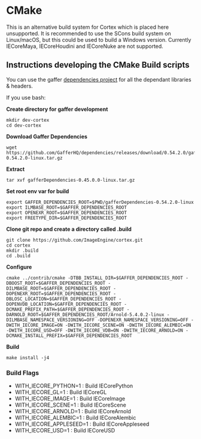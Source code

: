 # CMake

This is an alternative build system for Cortex which is placed here unsupported.
It is recommended to use the SCons build system on Linux/macOS, but this could be used to build a Windows version.
Currently IECoreMaya, IECoreHoudini and IECoreNuke are not supported.


## Instructions developing the CMake Build scripts

You can use the gaffer [dependencies project](https://github.com/GafferHQ/dependencies/releases) for all the dependant libraries & headers.



If you use bash:

**Create directory for gaffer development**

~~~
mkdir dev-cortex
cd dev-cortex
~~~

**Download Gaffer Dependencies**
~~~
wget https://github.com/GafferHQ/dependencies/releases/download/0.54.2.0/gafferDependencies-0.54.2.0-linux.tar.gz
~~~

**Extract**
~~~
tar xvf gafferDependencies-0.45.0.0-linux.tar.gz
~~~

**Set root env var for build**
```
export GAFFER_DEPENDENCIES_ROOT=$PWD/gafferDependencies-0.54.2.0-linux
export ILMBASE_ROOT=$GAFFER_DEPENDENCIES_ROOT
export OPENEXR_ROOT=$GAFFER_DEPENDENCIES_ROOT
export FREETYPE_DIR=$GAFFER_DEPENDENCIES_ROOT
```

**Clone git repo and create a directory called .build**

~~~
git clone https://github.com/ImageEngine/cortex.git
cd cortex
mkdir .build
cd .build
~~~


**Configure**
```
cmake ../contrib/cmake -DTBB_INSTALL_DIR=$GAFFER_DEPENDENCIES_ROOT -DBOOST_ROOT=$GAFFER_DEPENDENCIES_ROOT -DILMBASE_ROOT=$GAFFER_DEPENDENCIES_ROOT -DOPENEXR_ROOT=$GAFFER_DEPENDENCIES_ROOT -DBLOSC_LOCATION=$GAFFER_DEPENDENCIES_ROOT -DOPENVDB_LOCATION=$GAFFER_DEPENDENCIES_ROOT -DCMAKE_PREFIX_PATH=$GAFFER_DEPENDENCIES_ROOT -DARNOLD_ROOT=$GAFFER_DEPENDENCIES_ROOT/Arnold-5.4.0.2-linux -DILMBASE_NAMESPACE_VERSIONING=OFF -DOPENEXR_NAMESPACE_VERSIONING=OFF -DWITH_IECORE_IMAGE=ON -DWITH_IECORE_SCENE=ON -DWITH_IECORE_ALEMBIC=ON -DWITH_IECORE_USD=OFF -DWITH_IECORE_VDB=ON -DWITH_IECORE_ARNOLD=ON -DCMAKE_INSTALL_PREFIX=$GAFFER_DEPENDENCIES_ROOT 
```

**Build**
```
make install -j4
```

### Build Flags

- WITH_IECORE_PYTHON=1 : Build IECorePython
- WITH_IECORE_GL=1 : Build IECoreGL
- WITH_IECORE_IMAGE=1 : Build IECoreImage
- WITH_IECORE_SCENE=1 : Build IECoreScene
- WITH_IECORE_ARNOLD=1 : Build IECoreArnold
- WITH_IECORE_ALEMBIC=1 : Build IECoreAlembic
- WITH_IECORE_APPLESEED=1 : Build IECoreAppleseed
- WITH_IECORE_USD=1 : Build IECoreUSD
